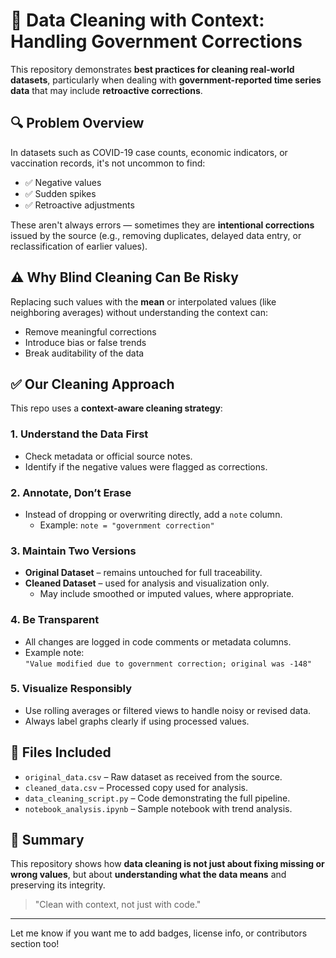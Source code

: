# 🧹 Data Cleaning with Context: Handling Government Corrections

This repository demonstrates **best practices for cleaning real-world datasets**, particularly when dealing with **government-reported time series data** that may include **retroactive corrections**.

## 🔍 Problem Overview

In datasets such as COVID-19 case counts, economic indicators, or vaccination records, it's not uncommon to find:

- ✅ Negative values  
- ✅ Sudden spikes  
- ✅ Retroactive adjustments

These aren't always errors — sometimes they are **intentional corrections** issued by the source (e.g., removing duplicates, delayed data entry, or reclassification of earlier values).

## ⚠️ Why Blind Cleaning Can Be Risky

Replacing such values with the **mean** or interpolated values (like neighboring averages) without understanding the context can:

- Remove meaningful corrections  
- Introduce bias or false trends  
- Break auditability of the data

## ✅ Our Cleaning Approach

This repo uses a **context-aware cleaning strategy**:

### 1. Understand the Data First
- Check metadata or official source notes.
- Identify if the negative values were flagged as corrections.

### 2. Annotate, Don’t Erase
- Instead of dropping or overwriting directly, add a `note` column.
  - Example: `note = "government correction"`

### 3. Maintain Two Versions
- **Original Dataset** – remains untouched for full traceability.
- **Cleaned Dataset** – used for analysis and visualization only.
  - May include smoothed or imputed values, where appropriate.

### 4. Be Transparent
- All changes are logged in code comments or metadata columns.
- Example note:  
  `"Value modified due to government correction; original was -148"`

### 5. Visualize Responsibly
- Use rolling averages or filtered views to handle noisy or revised data.
- Always label graphs clearly if using processed values.

## 📁 Files Included
- `original_data.csv` – Raw dataset as received from the source.
- `cleaned_data.csv` – Processed copy used for analysis.
- `data_cleaning_script.py` – Code demonstrating the full pipeline.
- `notebook_analysis.ipynb` – Sample notebook with trend analysis.

## 📌 Summary

This repository shows how **data cleaning is not just about fixing missing or wrong values**, but about **understanding what the data means** and preserving its integrity.

> "Clean with context, not just with code."

---

Let me know if you want me to add badges, license info, or contributors section too!

